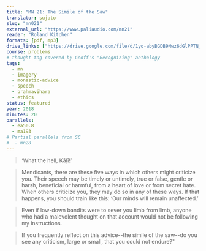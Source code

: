 ```yaml
---
title: "MN 21: The Simile of the Saw"
translator: sujato
slug: "mn021"
external_url: "https://www.paliaudio.com/mn21"
reader: "Roland Kitchen"
formats: [pdf, mp3]
drive_links: ["https://drive.google.com/file/d/1yo-abyBGDB9Nwz6dGlPPTN_JJhcXch2a", "https://drive.google.com/file/d/1iayy_MRoL3dWy4dVE7YUlIE-Vm2Bijq5/view?usp=drivesdk"]
course: problems
# thought tag covered by Geoff's "Recognizing" anthology
tags:
  - mn
  - imagery
  - monastic-advice
  - speech
  - brahmavihara
  - ethics
status: featured
year: 2018
minutes: 20
parallels:
  - ea50.8
  - ma193
# Partial parallels from SC
#  - mn28
---
```


> ‘What the hell, Kāḷī!’

> Mendicants, there are these five ways in which others might criticize you. Their speech may be timely or untimely, true or false, gentle or harsh, beneficial or harmful, from a heart of love or from secret hate. When others criticize you, they may do so in any of these ways. If that happens, you should train like this: ‘Our minds will remain unaffected.’

> Even if low-down bandits were to sever you limb from limb, anyone who had a malevolent thought on that account would not be following my instructions.

> If you frequently reflect on this advice--the simile of the saw--do you see any criticism, large or small, that you could not endure?"
